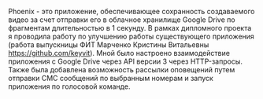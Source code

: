 Phoenix - это приложение, обеспечивающее сохранность создаваемого видео за счет отправки его в облачное хранилище Google Drive по фрагментам длительностью в 1 секунду.
В рамках дипломного проекта я проводила работу по улучшению работы существующего приложения (работа выпускницы ФИТ Марченко Кристины Витальевны https://github.com/keyvit).
Мной было настроено взаимодействие приложения с Google Drive через API версии 3 через HTTP-запросы.
Также была добавлена возможность рассылки оповещений путем отправки СМС сообщений по выбранным номерам и запуск приложения по голосовой команде.
